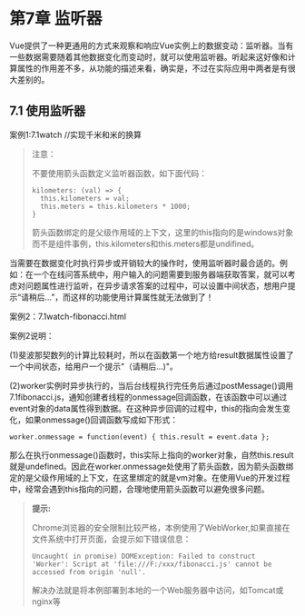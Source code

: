 # 第7章 监听器

Vue提供了一种更通用的方式来观察和响应Vue实例上的数据变动：监听器。当有一些数据需要随着其他数据变化而变动时，就可以使用监听器。听起来这好像和计算属性的作用差不多，从功能的描述来看，确实是，不过在实际应用中两者是有很大差别的。

## 7.1 使用监听器

案例1:7.1watch        //实现千米和米的换算

>注意：
>
>不要使用箭头函数定义监听器函数，如下面代码：
>```
>kilometers: (val) => {
>   this.kilometers = val;
>   this.meters = this.kilometers * 1000;
>}
>```
>箭头函数绑定的是父级作用域的上下文，这里的this指向的是windows对象而不是组件事例，this.kilometers和this.meters都是undifined。

当需要在数据变化时执行异步或开销较大的操作时，使用监听器时最合适的。例如：在一个在线问答系统中，用户输入的问题需要到服务器端获取答案，就可以考虑对问题属性进行监听，在异步请求答案的过程中，可以设置中间状态，想用户提示“请稍后...”，而这样的功能使用计算属性就无法做到了！

案例2：7.1watch-fibonacci.html

案例2说明：

(1)斐波那契数列的计算比较耗时，所以在函数第一个地方给result数据属性设置了一个中间状态，给用户一个提示"（请稍后...)"。

(2)worker实例时异步执行的，当后台线程执行完任务后通过postMessage()调用7.1fibonacci.js，通知创建者线程的onmessage回调函数，在该函数中可以通过event对象的data属性得到数据。在这种异步回调的过程中，this的指向会发生变化，如果onmessage()回调函数写成如下形式：
```
worker.onmessage = function(event) { this.result = event.data };
```
那么在执行onmessage()函数时，this实际上指向的worker对象，自然this.result就是undefined。因此在worker.onmessage处使用了箭头函数，因为箭头函数绑定的是父级作用域的上下文，在这里绑定的就是vm对象。在使用Vue的开发过程中，经常会遇到this指向的问题，合理地使用箭头函数可以避免很多问题。

> **提示:**
>
> Chrome浏览器的安全限制比较严格，本例使用了WebWorker,如果直接在文件系统中打开页面，会提示如下错误信息：
>```
>Uncaught( in promise) DOMException: Failed to construct 'Worker': Script at 'file:///F:/xxx/fibonacci.js' cannot be accessed from origin 'null'.
>```
>解决办法就是将本例部署到本地的一个Web服务器中访问，如Tomcat或nginx等


